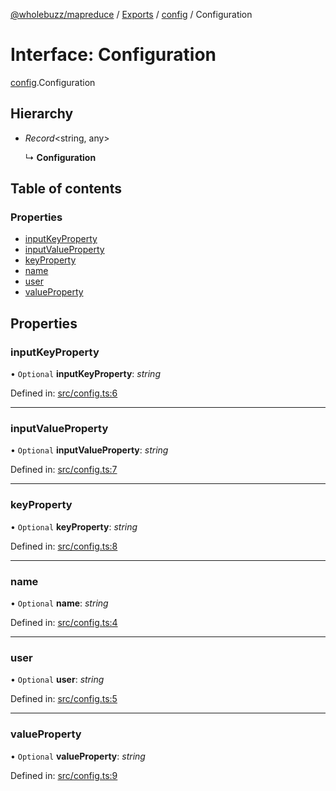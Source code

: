 [@wholebuzz/mapreduce](../README.md) / [Exports](../modules.md) / [config](../modules/config.md) / Configuration

# Interface: Configuration

[config](../modules/config.md).Configuration

## Hierarchy

- *Record*<string, any\>

  ↳ **Configuration**

## Table of contents

### Properties

- [inputKeyProperty](config.configuration.md#inputkeyproperty)
- [inputValueProperty](config.configuration.md#inputvalueproperty)
- [keyProperty](config.configuration.md#keyproperty)
- [name](config.configuration.md#name)
- [user](config.configuration.md#user)
- [valueProperty](config.configuration.md#valueproperty)

## Properties

### inputKeyProperty

• `Optional` **inputKeyProperty**: *string*

Defined in: [src/config.ts:6](https://github.com/wholebuzz/mapreduce/blob/master/src/config.ts#L6)

___

### inputValueProperty

• `Optional` **inputValueProperty**: *string*

Defined in: [src/config.ts:7](https://github.com/wholebuzz/mapreduce/blob/master/src/config.ts#L7)

___

### keyProperty

• `Optional` **keyProperty**: *string*

Defined in: [src/config.ts:8](https://github.com/wholebuzz/mapreduce/blob/master/src/config.ts#L8)

___

### name

• `Optional` **name**: *string*

Defined in: [src/config.ts:4](https://github.com/wholebuzz/mapreduce/blob/master/src/config.ts#L4)

___

### user

• `Optional` **user**: *string*

Defined in: [src/config.ts:5](https://github.com/wholebuzz/mapreduce/blob/master/src/config.ts#L5)

___

### valueProperty

• `Optional` **valueProperty**: *string*

Defined in: [src/config.ts:9](https://github.com/wholebuzz/mapreduce/blob/master/src/config.ts#L9)

